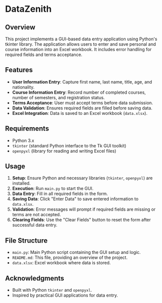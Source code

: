 # DataZenith

## Overview
This project implements a GUI-based data entry application using Python's tkinter library. The application allows users to enter and save personal and course information into an Excel workbook. It includes error handling for required fields and terms acceptance.

## Features
- **User Information Entry**: Capture first name, last name, title, age, and nationality.
- **Course Information Entry**: Record number of completed courses, number of semesters, and registration status.
- **Terms Acceptance**: User must accept terms before data submission.
- **Data Validation**: Ensures required fields are filled before saving data.
- **Excel Integration**: Data is saved to an Excel workbook (`data.xlsx`).

## Requirements
- Python 3.x
- `tkinter` (standard Python interface to the Tk GUI toolkit)
- `openpyxl` (library for reading and writing Excel files)

## Usage
1. **Setup**: Ensure Python and necessary libraries (`tkinter`, `openpyxl`) are installed.
2. **Execution**: Run `main.py` to start the GUI.
3. **Data Entry**: Fill in all required fields in the form.
4. **Saving Data**: Click "Enter Data" to save entered information to `data.xlsx`.
5. **Validation**: Error messages will prompt if required fields are missing or terms are not accepted.
6. **Clearing Fields**: Use the "Clear Fields" button to reset the form after successful data entry.

## File Structure
- `main.py`: Main Python script containing the GUI setup and logic.
- `README.md`: This file, providing an overview of the project.
- `data.xlsx`: Excel workbook where data is stored.

## Acknowledgments
- Built with Python `tkinter` and `openpyxl`.
- Inspired by practical GUI applications for data entry.
